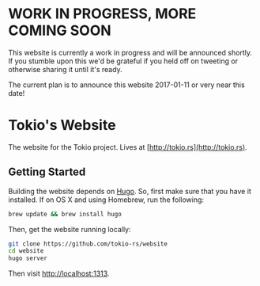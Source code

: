 # WORK IN PROGRESS, MORE COMING SOON

This website is currently a work in progress and will be announced shortly. If
you stumble upon this we'd be grateful if you held off on tweeting or otherwise
sharing it until it's ready.

The current plan is to announce this website 2017-01-11 or very near this date!

# Tokio's Website

The website for the Tokio project. Lives at [http://tokio.rs](http://tokio.rs).

## Getting Started

Building the website depends on [Hugo](http://gohugo.io). So, first make sure
that you have it installed. If on OS X and using Homebrew, run the following:

```sh
brew update && brew install hugo
```

Then, get the website running locally:

```sh
git clone https://github.com/tokio-rs/website
cd website
hugo server
```

Then visit [http://localhost:1313](http://localhost:1313).
